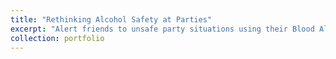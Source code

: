 ```yaml
---
title: "Rethinking Alcohol Safety at Parties"
excerpt: "Alert friends to unsafe party situations using their Blood Alcohol Concentration (BAC) and location ([code](https://github.com/trina731/safedrinks))"
collection: portfolio
---
```

